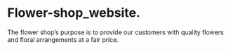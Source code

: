 # Flower-shop_website.
The flower shop’s purpose is to provide our customers with quality flowers and floral arrangements at a fair price.

